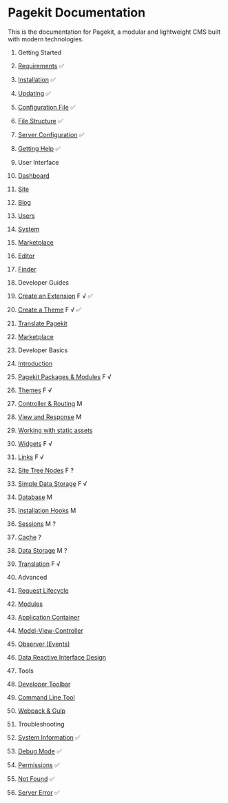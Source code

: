 Pagekit Documentation
=====================

This is the documentation for Pagekit, a modular and lightweight CMS built with modern technologies.

1. Getting Started
  1. [Requirements](getting-started/requirements.md) ✅
  2. [Installation](getting-started/installation.md) ✅
  3. [Updating](getting-started/updating.md) ✅
  4. [Configuration File](getting-started/configuration-file.md) ✅
  5. [File Structure](getting-started/file-structure.md) ✅
  6. [Server Configuration](getting-started/server-configuration.md) ✅
  7. [Getting Help](getting-started/getting-help.md) ✅

2. User Interface
  1. [Dashboard](user-interface/dashboard.md)
  2. [Site](user-interface/site.md)
  3. [Blog](user-interface/blog.md)
  4. [Users](user-interface/users.md)
  5. [System](user-interface/system.md)
  6. [Marketplace](user-interface/marketplace.md)
  7. [Editor](user-interface/editor.md)
  8. [Finder](user-interface/finder.md)

3. Developer Guides
  1. [Create an Extension](guides/create-an-extension.md) F √ ✅
  2. [Create a Theme](guides/create-a-theme.md) F √ ✅
  3. [Translate Pagekit](guides/translation.md)
  4. [Marketplace](basics/marketplace.md)

4. Developer Basics
 1. [Introduction](developer-basics/developer-introduction.md)
 2. [Pagekit Packages &amp; Modules](developer-basics/packages.md) F √
 5. [Themes](developer-basics/themes.md) F √
 3. [Controller &amp; Routing](developer-basics/controller.md) M
 4. [View and Response](developer-basics/view-response.md) M
 5. [Working with static assets](developer-basics/assets.md)
 7. [Widgets](developer-basics/widgets.md) F √
 8. [Links](developer-basics/links.md) F √
 9. [Site Tree Nodes](developer-basics/site-tree-nodes.md) F ?
 11. [Simple Data Storage](developer-basics/module-config.md) F √
 12. [Database](developer-basics/database.md) M
 13. [Installation Hooks](developer-basics/installation-hooks.md) M
 14. [Sessions](developer-basics/sessions.md) M ?
 15. [Cache](developer-basics/cache.md) ?
 16. [Data Storage](developer-basics/data-storage.md) M ?
 17. [Translation](developer-basics/translation.md) F √

5. Advanced
  1. [Request Lifecycle]() 
  2. [Modules]()
  3. [Application Container]()
  4. [Model-View-Controller]()
  5. [Observer (Events)](developer/architecture-events.md)
  6. [Data Reactive Interface Design](developer/data-reactive-ui.md)

6. Tools
  1. [Developer Toolbar](tools/developer-toolbar.md)
  2. [Command Line Tool](tools/command-line-tool.md)
  3. [Webpack &amp; Gulp](tools/webpack-gulp.md)

7. Troubleshooting
  1. [System Information](troubleshooting/system-information.md) ✅
  2. [Debug Mode](troubleshooting/debug-mode.md) ✅
  2. [Permissions](troubleshooting/permissions.md) ✅
  2. [Not Found](troubleshooting/not-found.md) ✅
  2. [Server Error](troubleshooting/server-error.md) ✅
